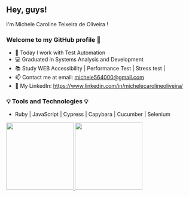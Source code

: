 ## Hey, guys!
 I'm Michele Caroline Teixeira de Oliveira ! 
### Welcome to my GitHub profile 👋


- 🔭 Today I work with Test Automation
- :computer: Graduated in Systems Analysis and Development
- :books: Study WEB Accessibility | Performance Test | Stress test |
- :mailbox: Contact me at email: michele564000@gmail.com
- :email: My LinkedIn: https://www.linkedin.com/in/michelecarolineoliveira/



### :bulb: Tools and Technologies :bulb:

-  Ruby | JavaScript | Cypress | Capybara | Cucumber | Selenium
          

<div>
<a href="https://github.com/eu-MicheleOliveira">
<img height="180em" src="https://github-readme-stats.vercel.app/api/top-langs/?username=eu-micheleoliveira&layout=compact&langs_count=7&theme=dracula"/>
<img height="180em" src="https://github-readme-stats.vercel.app/api?username=eu-micheleoliveira&show_icons=true&theme=dracula&include_all_commits=true&count_private=true"/>
</div>

